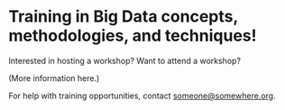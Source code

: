 # Training in Big Data concepts, methodologies, and techniques!

Interested in hosting a workshop? Want to attend a workshop?

(More information here.)

For help with training opportunities, contact someone@somewhere.org.
